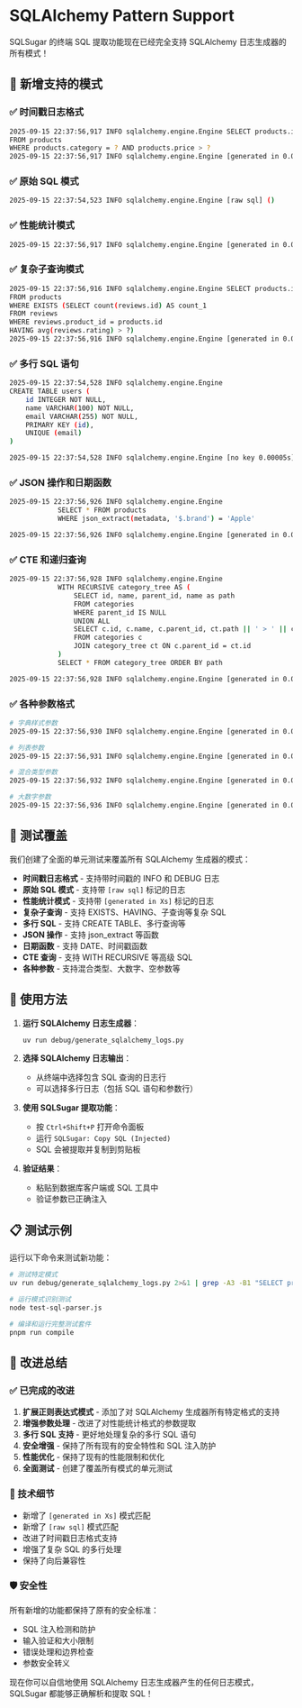 # SQLAlchemy Pattern Support

SQLSugar 的终端 SQL 提取功能现在已经完全支持 SQLAlchemy 日志生成器的所有模式！

## 🔧 新增支持的模式

### ✅ 时间戳日志格式
```bash
2025-09-15 22:37:56,917 INFO sqlalchemy.engine.Engine SELECT products.id, products.name, products.price
FROM products
WHERE products.category = ? AND products.price > ?
2025-09-15 22:37:56,917 INFO sqlalchemy.engine.Engine [generated in 0.00008s] ('Electronics', 1000)
```

### ✅ 原始 SQL 模式
```bash
2025-09-15 22:37:54,523 INFO sqlalchemy.engine.Engine [raw sql] ()
```

### ✅ 性能统计模式
```bash
2025-09-15 22:37:56,917 INFO sqlalchemy.engine.Engine [generated in 0.00008s] ('Electronics', 1000, 'Books', 50, 10)
```

### ✅ 复杂子查询模式
```bash
2025-09-15 22:37:56,916 INFO sqlalchemy.engine.Engine SELECT products.id, products.name, products.price
FROM products
WHERE EXISTS (SELECT count(reviews.id) AS count_1
FROM reviews
WHERE reviews.product_id = products.id
HAVING avg(reviews.rating) > ?)
2025-09-15 22:37:56,916 INFO sqlalchemy.engine.Engine [generated in 0.00008s] (4,)
```

### ✅ 多行 SQL 语句
```bash
2025-09-15 22:37:54,528 INFO sqlalchemy.engine.Engine
CREATE TABLE users (
	id INTEGER NOT NULL,
	name VARCHAR(100) NOT NULL,
	email VARCHAR(255) NOT NULL,
	PRIMARY KEY (id),
	UNIQUE (email)
)

2025-09-15 22:37:54,528 INFO sqlalchemy.engine.Engine [no key 0.00005s] ()
```

### ✅ JSON 操作和日期函数
```bash
2025-09-15 22:37:56,926 INFO sqlalchemy.engine.Engine
            SELECT * FROM products
            WHERE json_extract(metadata, '$.brand') = 'Apple'

2025-09-15 22:37:56,926 INFO sqlalchemy.engine.Engine [generated in 0.00015s] ()
```

### ✅ CTE 和递归查询
```bash
2025-09-15 22:37:56,928 INFO sqlalchemy.engine.Engine
            WITH RECURSIVE category_tree AS (
                SELECT id, name, parent_id, name as path
                FROM categories
                WHERE parent_id IS NULL
                UNION ALL
                SELECT c.id, c.name, c.parent_id, ct.path || ' > ' || c.name
                FROM categories c
                JOIN category_tree ct ON c.parent_id = ct.id
            )
            SELECT * FROM category_tree ORDER BY path

2025-09-15 22:37:56,928 INFO sqlalchemy.engine.Engine [generated in 0.00007s] ()
```

### ✅ 各种参数格式
```bash
# 字典样式参数
2025-09-15 22:37:56,930 INFO sqlalchemy.engine.Engine [generated in 0.00007s] (100, 1000, 'Electronics')

# 列表参数
2025-09-15 22:37:56,931 INFO sqlalchemy.engine.Engine [generated in 0.00010s] (1, 2, 3)

# 混合类型参数
2025-09-15 22:37:56,932 INFO sqlalchemy.engine.Engine [generated in 0.00007s] (True, 'completed', 'pending', 100.0)

# 大数字参数
2025-09-15 22:37:56,936 INFO sqlalchemy.engine.Engine [generated in 0.00006s] (999999999999999,)
```

## 🧪 测试覆盖

我们创建了全面的单元测试来覆盖所有 SQLAlchemy 生成器的模式：

- **时间戳日志格式** - 支持带时间戳的 INFO 和 DEBUG 日志
- **原始 SQL 模式** - 支持带 `[raw sql]` 标记的日志
- **性能统计模式** - 支持带 `[generated in Xs]` 标记的日志
- **复杂子查询** - 支持 EXISTS、HAVING、子查询等复杂 SQL
- **多行 SQL** - 支持 CREATE TABLE、多行查询等
- **JSON 操作** - 支持 json_extract 等函数
- **日期函数** - 支持 DATE、时间戳函数
- **CTE 查询** - 支持 WITH RECURSIVE 等高级 SQL
- **各种参数** - 支持混合类型、大数字、空参数等

## 🚀 使用方法

1. **运行 SQLAlchemy 日志生成器**：
   ```bash
   uv run debug/generate_sqlalchemy_logs.py
   ```

2. **选择 SQLAlchemy 日志输出**：
   - 从终端中选择包含 SQL 查询的日志行
   - 可以选择多行日志（包括 SQL 语句和参数行）

3. **使用 SQLSugar 提取功能**：
   - 按 `Ctrl+Shift+P` 打开命令面板
   - 运行 `SQLSugar: Copy SQL (Injected)`
   - SQL 会被提取并复制到剪贴板

4. **验证结果**：
   - 粘贴到数据库客户端或 SQL 工具中
   - 验证参数已正确注入

## 📋 测试示例

运行以下命令来测试新功能：

```bash
# 测试特定模式
uv run debug/generate_sqlalchemy_logs.py 2>&1 | grep -A3 -B1 "SELECT products"

# 运行模式识别测试
node test-sql-parser.js

# 编译和运行完整测试套件
pnpm run compile
```

## 🎯 改进总结

### ✅ 已完成的改进

1. **扩展正则表达式模式** - 添加了对 SQLAlchemy 生成器所有特定格式的支持
2. **增强参数处理** - 改进了对性能统计格式的参数提取
3. **多行 SQL 支持** - 更好地处理复杂的多行 SQL 语句
4. **安全增强** - 保持了所有现有的安全特性和 SQL 注入防护
5. **性能优化** - 保持了现有的性能限制和优化
6. **全面测试** - 创建了覆盖所有模式的单元测试

### 🔧 技术细节

- 新增了 `[generated in Xs]` 模式匹配
- 新增了 `[raw sql]` 模式匹配
- 改进了时间戳日志格式支持
- 增强了复杂 SQL 的多行处理
- 保持了向后兼容性

### 🛡️ 安全性

所有新增的功能都保持了原有的安全标准：
- SQL 注入检测和防护
- 输入验证和大小限制
- 错误处理和边界检查
- 参数安全转义

现在你可以自信地使用 SQLAlchemy 日志生成器产生的任何日志模式，SQLSugar 都能够正确解析和提取 SQL！